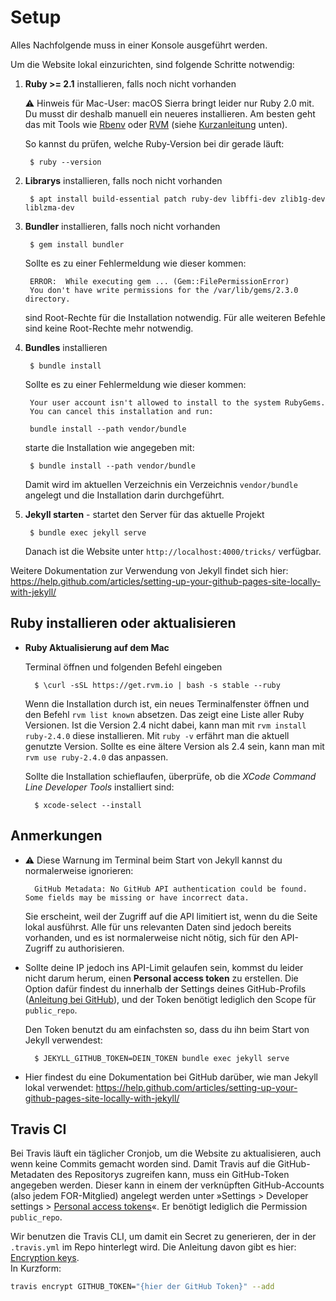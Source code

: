# Setup

Alles Nachfolgende muss in einer Konsole ausgeführt werden.

Um die Website lokal einzurichten, sind folgende Schritte notwendig:

1. __Ruby >= 2.1__ installieren, falls noch nicht vorhanden

    ⚠️ Hinweis für Mac-User: macOS Sierra bringt leider nur Ruby 2.0 mit. Du musst dir deshalb manuell ein neueres installieren. Am besten geht das mit Tools wie [Rbenv](http://rbenv.org) oder [RVM](https://rvm.io) (siehe [Kurzanleitung](#ruby-installieren-oder-aktualisieren) unten).

    So kannst du prüfen, welche Ruby-Version bei dir gerade läuft:

        $ ruby --version


2. __Librarys__ installieren, falls noch nicht vorhanden

        $ apt install build-essential patch ruby-dev libffi-dev zlib1g-dev liblzma-dev

3. __Bundler__ installieren, falls noch nicht vorhanden

        $ gem install bundler

    Sollte es zu einer Fehlermeldung wie dieser kommen:

        ERROR:  While executing gem ... (Gem::FilePermissionError)
        You don't have write permissions for the /var/lib/gems/2.3.0 directory.

    sind Root-Rechte für die Installation notwendig.
    Für alle weiteren Befehle sind keine Root-Rechte mehr notwendig.

4. __Bundles__ installieren

        $ bundle install

    Sollte es zu einer Fehlermeldung wie dieser kommen:

        Your user account isn't allowed to install to the system RubyGems.
        You can cancel this installation and run:

        bundle install --path vendor/bundle

    starte die Installation wie angegeben mit:

        $ bundle install --path vendor/bundle

    Damit wird im aktuellen Verzeichnis ein Verzeichnis `vendor/bundle` angelegt und die Installation darin durchgeführt.

5. __Jekyll starten__ - startet den Server für das aktuelle Projekt

        $ bundle exec jekyll serve

    Danach ist die Website unter `http://localhost:4000/tricks/` verfügbar.

Weitere Dokumentation zur Verwendung von Jekyll findet sich hier: https://help.github.com/articles/setting-up-your-github-pages-site-locally-with-jekyll/

## Ruby installieren oder aktualisieren

- **Ruby Aktualisierung auf dem Mac**

    Terminal öffnen und folgenden Befehl eingeben

        $ \curl -sSL https://get.rvm.io | bash -s stable --ruby

    Wenn die Installation durch ist, ein neues Terminalfenster öffnen und den Befehl `rvm list known` absetzen. Das zeigt eine Liste aller Ruby Versionen. Ist die Version 2.4 nicht dabei, kann man mit `rvm install ruby-2.4.0` diese installieren. Mit `ruby -v` erfährt man die aktuell genutzte Version. Sollte es eine ältere Version als 2.4 sein, kann man mit `rvm use ruby-2.4.0` das anpassen.

    Sollte die Installation schieflaufen, überprüfe, ob die _XCode Command Line Developer Tools_ installiert sind:

        $ xcode-select --install

## Anmerkungen

* ⚠️ Diese Warnung im Terminal beim Start von Jekyll kannst du normalerweise ignorieren:

        GitHub Metadata: No GitHub API authentication could be found. Some fields may be missing or have incorrect data.

    Sie erscheint, weil der Zugriff auf die API limitiert ist, wenn du die Seite lokal ausführst. Alle für uns relevanten Daten sind jedoch bereits vorhanden, und es ist normalerweise nicht nötig, sich für den API-Zugriff zu authorisieren.

* Sollte deine IP jedoch ins API-Limit gelaufen sein, kommst du leider nicht darum herum, einen __Personal access token__ zu erstellen. Die Option dafür findest du innerhalb der Settings deines GitHub-Profils ([Anleitung bei GitHub](https://help.github.com/articles/creating-an-access-token-for-command-line-use/)), und der Token benötigt lediglich den Scope für `public_repo`.

    Den Token benutzt du am einfachsten so, dass du ihn beim Start von Jekyll verwendest:

        $ JEKYLL_GITHUB_TOKEN=DEIN_TOKEN bundle exec jekyll serve

* Hier findest du eine Dokumentation bei GitHub darüber, wie man Jekyll lokal verwendet: https://help.github.com/articles/setting-up-your-github-pages-site-locally-with-jekyll/

## Travis CI

Bei Travis läuft ein täglicher Cronjob, um die Website zu aktualisieren, auch wenn keine Commits gemacht worden sind. Damit Travis auf die GitHub-Metadaten des Repositorys zugreifen kann, muss ein GitHub-Token angegeben werden. Dieser kann in einem der verknüpften GitHub-Accounts (also jedem FOR-Mitglied) angelegt werden unter »Settings > Developer settings > [Personal access tokens](https://github.com/settings/tokens)«. Er benötigt lediglich die Permission `public_repo`.

Wir benutzen die Travis CLI, um damit ein Secret zu generieren, der in der `.travis.yml` im Repo hinterlegt wird. Die Anleitung davon gibt es hier: [Encryption keys](https://docs.travis-ci.com/user/encryption-keys).  
In Kurzform:

```bash
travis encrypt GITHUB_TOKEN="{hier der GitHub Token}" --add
```
